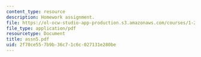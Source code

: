 ```yaml
---
content_type: resource
description: Homework assignment.
file: https://ol-ocw-studio-app-production.s3.amazonaws.com/courses/1-201j-introduction-to-transportation-systems-fall-2006/2f70ce557b9b36c71c6c027131e280be_assn5.pdf
file_type: application/pdf
resourcetype: Document
title: assn5.pdf
uid: 2f70ce55-7b9b-36c7-1c6c-027131e280be
---
```

